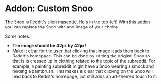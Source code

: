 # Addon: Custom Snoo

The Snoo is Reddit's alien mascotte. He's in the top-left! With this addon you can replace the Snoo with and image of your choice. 

Some notes:

* **The image should be 42px by 42px!**
* Make it clear for the user that clicking that image leads them back to Reddit's homepage. This can be done by editing the original Snoo so that is is dressed up in clothing related to the topic of the subreddit. For example, a painting subreddit might have a Snoo wearing a smock and holding a paintbrush. This makes is clear that clicking on the Snoo will lead back to Reddit's homepage, but still adds an art-themed touch to it.
